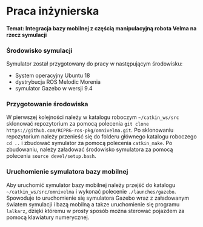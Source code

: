 # Praca inżynierska
#### Temat: Integracja bazy mobilnej z częścią manipulacyjną robota Velma na rzecz symulacji

### Środowisko symulacji
Symulator został przygotowany do pracy w następującym środowisku:
- System operacyjny Ubuntu 18
- dystrybucja ROS Melodic Morenia
- symulator Gazebo w wersji 9.4

### Przygotowanie środowiska 
W pierwszej kolejności należy w katalogu roboczym `~/catkin_ws/src` sklonować repozytorium za pomocą
polecenia `git clone https://github.com/RCPRG-ros-pkg/omnivelma.git`. Po sklonowaniu repozytorium należy przenieść
się do folderu głównego katalogu roboczego `cd ..` i zbudować symulator za pomocą polecenia `catkin_make`.
Po zbudowaniu, należy załadować środowisko symulatora za pomocą polecenia `source devel/setup.bash`.

### Uruchomienie symulatora bazy mobilnej
Aby uruchomić symulator bazy mobilnej należy przejść do katalogu `~/catkin_ws/src/omnivelma` i wykonać polecenie
`./launches/gazebo`. Spowoduje to uruchomienie się symulatora Gazebo wraz z załadowanym światem symulacji i bazą 
mobilną a takze uruchomienie się programu `lalkarz`, dzięki któremu w prosty sposób można sterować pojazdem 
za pomocą klawiatury numerycznej.

